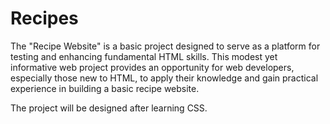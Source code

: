 # Recipes
The "Recipe Website" is a basic project designed to serve as a platform for testing and enhancing fundamental HTML skills. This modest yet informative web project provides an opportunity for web developers, especially those new to HTML, to apply their knowledge and gain practical experience in building a basic recipe website.

The project will be designed after learning CSS.